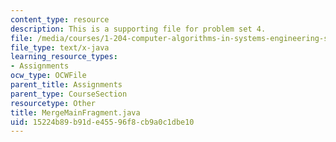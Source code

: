 ```yaml
---
content_type: resource
description: This is a supporting file for problem set 4.
file: /media/courses/1-204-computer-algorithms-in-systems-engineering-spring-2010/15224b89b91de45596f8cb9a0c1dbe10_MergeMainFragment.java
file_type: text/x-java
learning_resource_types:
- Assignments
ocw_type: OCWFile
parent_title: Assignments
parent_type: CourseSection
resourcetype: Other
title: MergeMainFragment.java
uid: 15224b89-b91d-e455-96f8-cb9a0c1dbe10
---
```

